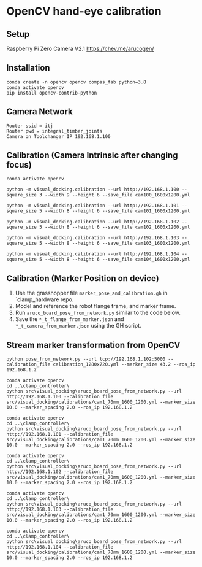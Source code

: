 # OpenCV hand-eye calibration


## Setup
Raspberry Pi Zero
Camera V2.1
https://chev.me/arucogen/



## Installation

    conda create -n opencv opencv compas_fab python=3.8
    conda activate opencv
    pip install opencv-contrib-python

## Camera Network
    Router ssid = itj
    Router pwd = integral_timber_joints
    Camera on Toolchanger IP 192.168.1.100


## Calibration (Camera Intrinsic after changing focus)

    conda activate opencv

    python -m visual_docking.calibration --url http://192.168.1.100 --square_size 3 --width 9 --height 6 --save_file cam100_1600x1200.yml

    python -m visual_docking.calibration --url http://192.168.1.101 --square_size 5 --width 8 --height 6 --save_file cam101_1600x1200.yml

    python -m visual_docking.calibration --url http://192.168.1.102 --square_size 5 --width 8 --height 6 --save_file cam102_1600x1200.yml

    python -m visual_docking.calibration --url http://192.168.1.103 --square_size 5 --width 8 --height 6 --save_file cam103_1600x1200.yml

    python -m visual_docking.calibration --url http://192.168.1.104 --square_size 5 --width 8 --height 6 --save_file cam104_1600x1200.yml

## Calibration (Marker Position on device)

1. Use the grasshopper file `marker_pose_and_calibration.gh` in `clamp_hardware repo.
2. Model and reference the robot flange frame, and marker frame.
3. Run `aruco_board_pose_from_network.py` similar to the code below.
4. Save the `*_t_flange_from_marker.json` and `*_t_camera_from_marker.json` using the GH script.


## Stream marker transformation from OpenCV

    python pose_from_network.py --url tcp://192.168.1.102:5000 --calibration_file calibration_1280x720.yml --marker_size 43.2 --ros_ip 192.168.1.2

    conda activate opencv
    cd ..\clamp_controller\
    python src\visual_docking\aruco_board_pose_from_network.py --url http://192.168.1.100 --calibration_file src/visual_docking/calibrations/cam1_70mm_1600_1200.yml --marker_size 10.0 --marker_spacing 2.0 --ros_ip 192.168.1.2

    conda activate opencv
    cd ..\clamp_controller\
    python src\visual_docking\aruco_board_pose_from_network.py --url http://192.168.1.101 --calibration_file src/visual_docking/calibrations/cam1_70mm_1600_1200.yml --marker_size 10.0 --marker_spacing 2.0 --ros_ip 192.168.1.2

    conda activate opencv
    cd ..\clamp_controller\
    python src\visual_docking\aruco_board_pose_from_network.py --url http://192.168.1.102 --calibration_file src/visual_docking/calibrations/cam1_70mm_1600_1200.yml --marker_size 10.0 --marker_spacing 2.0 --ros_ip 192.168.1.2

    conda activate opencv
    cd ..\clamp_controller\
    python src\visual_docking\aruco_board_pose_from_network.py --url http://192.168.1.103 --calibration_file src/visual_docking/calibrations/cam1_70mm_1600_1200.yml --marker_size 10.0 --marker_spacing 2.0 --ros_ip 192.168.1.2

    conda activate opencv
    cd ..\clamp_controller\
    python src\visual_docking\aruco_board_pose_from_network.py --url http://192.168.1.104 --calibration_file src/visual_docking/calibrations/cam1_70mm_1600_1200.yml --marker_size 10.0 --marker_spacing 2.0 --ros_ip 192.168.1.2
